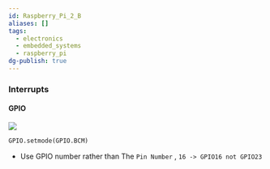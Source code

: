 ```yaml
---
id: Raspberry_Pi_2_B
aliases: []
tags:
  - electronics
  - embedded_systems
  - raspberry_pi
dg-publish: true
---
```

### Interrupts 

#### GPIO

![](https://www.pi4j.com/1.2/images/j8header-2b.png)

```python
GPIO.setmode(GPIO.BCM)

```

- Use GPIO number rather than The `Pin Number` , `16 -> GPIO16 not GPIO23`

 